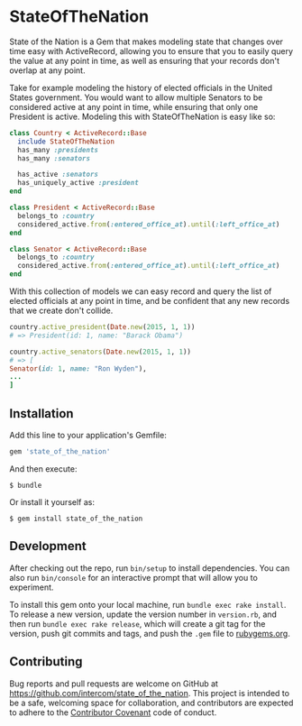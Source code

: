 # StateOfTheNation

State of the Nation is a Gem that makes modeling state that changes over time easy with ActiveRecord, allowing you to ensure that you to easily query the value at any point in time, as well as ensuring that your records don't overlap at any point.

Take for example modeling the history of elected officials in the United States government. You would want to allow multiple Senators to be considered active at any point in time, while ensuring that only one President is active. Modeling this with StateOfTheNation is easy like so:

```ruby
class Country < ActiveRecord::Base
  include StateOfTheNation
  has_many :presidents
  has_many :senators

  has_active :senators
  has_uniquely_active :president
end

class President < ActiveRecord::Base
  belongs_to :country
  considered_active.from(:entered_office_at).until(:left_office_at)
end

class Senator < ActiveRecord::Base
  belongs_to :country
  considered_active.from(:entered_office_at).until(:left_office_at)
end

```

With this collection of models we can easy record and query the list of elected officials at any point in time, and be confident that any new records that we create don't collide.

```ruby
country.active_president(Date.new(2015, 1, 1)) 
# => President(id: 1, name: "Barack Obama")

country.active_senators(Date.new(2015, 1, 1))
# => [
Senator(id: 1, name: "Ron Wyden"),
...
]


```
## Installation

Add this line to your application's Gemfile:

```ruby
gem 'state_of_the_nation'
```

And then execute:

    $ bundle

Or install it yourself as:

    $ gem install state_of_the_nation

## Development

After checking out the repo, run `bin/setup` to install dependencies. You can also run `bin/console` for an interactive prompt that will allow you to experiment.

To install this gem onto your local machine, run `bundle exec rake install`. To release a new version, update the version number in `version.rb`, and then run `bundle exec rake release`, which will create a git tag for the version, push git commits and tags, and push the `.gem` file to [rubygems.org](https://rubygems.org).

## Contributing

Bug reports and pull requests are welcome on GitHub at https://github.com/intercom/state_of_the_nation. This project is intended to be a safe, welcoming space for collaboration, and contributors are expected to adhere to the [Contributor Covenant](contributor-covenant.org) code of conduct.

